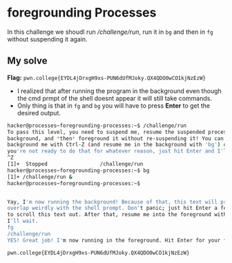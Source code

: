 # foregrounding Processes
In this challenge we shoudl run */challenge/run*, run it in `bg` and then in `fg` without suspending it again.

## My solve
**Flag:** `pwn.college{EYDL4jDrxgH9xs-PUN6dUfMJoky.QX4QDO0wCO1kjNzEzW}`

- I realized that after running the program in the background even though the cmd prmpt of the shell doesnt appear it will still take commands.
- Only thing is that in `fg` and `bg` you will have to press **Enter** to get the desired output.

```bash
hacker@processes~foregrounding-processes:~$ /challenge/run
To pass this level, you need to suspend me, resume the suspended process in the 
background, and *then* foreground it without re-suspending it! You can 
background me with Ctrl-Z (and resume me in the background with 'bg') or, if 
you're not ready to do that for whatever reason, just hit Enter and I'll exit!
^Z
[1]+  Stopped                 /challenge/run
hacker@processes~foregrounding-processes:~$ bg
[1]+ /challenge/run &
hacker@processes~foregrounding-processes:~$ 


Yay, I'm now running the background! Because of that, this text will probably 
overlap weirdly with the shell prompt. Don't panic; just hit Enter a few times 
to scroll this text out. After that, resume me into the foreground with 'fg'; 
I'll wait.
fg
/challenge/run
YES! Great job! I'm now running in the foreground. Hit Enter for your flag!

pwn.college{EYDL4jDrxgH9xs-PUN6dUfMJoky.QX4QDO0wCO1kjNzEzW}
```
 
